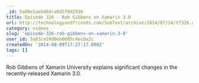 ```yaml
---
_id: 5a88e1aebd6dca0d5f0d2936
title: Episode 326 - Rob Gibbens on Xamarin 3.0
url: http://technologyandfriends.com/SubText/archive/2014/07/14/tf326.aspx
category: videos
slug: 'episode-326-rob-gibbens-on-xamarin-3-0'
user_id: 5a83ce59d6eb0005c4ecda2c
createdOn: '2014-08-09T17:27:17.000Z'
tags: []
---
```


Rob Gibbens of Xamarin University explains significant changes in the recently-released Xamarin 3.0.
